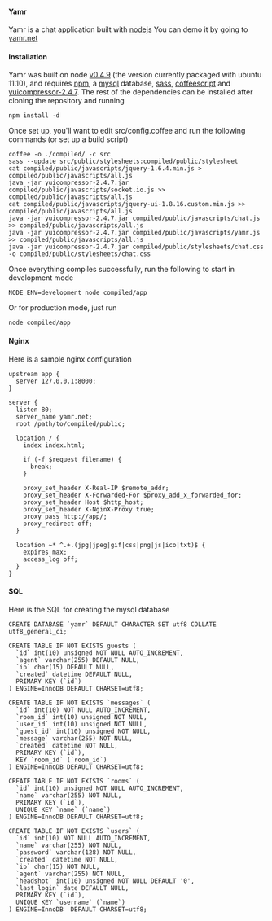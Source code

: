#### Yamr

Yamr is a chat application built with [nodejs](http://nodejs.org)
You can demo it by going to [yamr.net](http://yamr.net)

#### Installation

Yamr was built on node [v0.4.9](http://nodejs.org/dist/node-v0.4.9.tar.gz) (the version currently packaged with ubuntu
11.10), and requires [npm](http://npmjs.org), a [mysql](http://www.mysql.com) database, [sass](http://sass-lang.com), [coffeescript](http://jashkenas.github.com/coffee-script/) and [yuicompressor-2.4.7](http://developer.yahoo.com/yui/compressor/). The rest of the dependencies can be installed after cloning the repository and running

    npm install -d

Once set up, you'll want to edit src/config.coffee and run the following
commands (or set up a build script)

    coffee -o ./compiled/ -c src
    sass --update src/public/stylesheets:compiled/public/stylesheet
    cat compiled/public/javascripts/jquery-1.6.4.min.js > compiled/public/javascripts/all.js
    java -jar yuicompressor-2.4.7.jar compiled/public/javascripts/socket.io.js >> compiled/public/javascripts/all.js
    cat compiled/public/javascripts/jquery-ui-1.8.16.custom.min.js >> compiled/public/javascripts/all.js
    java -jar yuicompressor-2.4.7.jar compiled/public/javascripts/chat.js >> compiled/public/javascripts/all.js
    java -jar yuicompressor-2.4.7.jar compiled/public/javascripts/yamr.js >> compiled/public/javascripts/all.js
    java -jar yuicompressor-2.4.7.jar compiled/public/stylesheets/chat.css -o compiled/public/stylesheets/chat.css

Once everything compiles successfully, run the following to start in
development mode

    NODE_ENV=development node compiled/app

Or for production mode, just run

    node compiled/app

#### Nginx

Here is a sample nginx configuration

    upstream app {
      server 127.0.0.1:8000;
    }

    server {
      listen 80;
      server_name yamr.net;
      root /path/to/compiled/public;

      location / {
        index index.html;

        if (-f $request_filename) {
          break;
        }

        proxy_set_header X-Real-IP $remote_addr;
        proxy_set_header X-Forwarded-For $proxy_add_x_forwarded_for;
        proxy_set_header Host $http_host;
        proxy_set_header X-NginX-Proxy true;
        proxy_pass http://app/;
        proxy_redirect off;
      }

      location ~* ^.+.(jpg|jpeg|gif|css|png|js|ico|txt)$ {
        expires max;
        access_log off;
      }
    }

#### SQL

Here is the SQL for creating the mysql database

    CREATE DATABASE `yamr` DEFAULT CHARACTER SET utf8 COLLATE utf8_general_ci;

    CREATE TABLE IF NOT EXISTS guests (
      `id` int(10) unsigned NOT NULL AUTO_INCREMENT,
      `agent` varchar(255) DEFAULT NULL,
      `ip` char(15) DEFAULT NULL,
      `created` datetime DEFAULT NULL,
      PRIMARY KEY (`id`)
    ) ENGINE=InnoDB DEFAULT CHARSET=utf8;

    CREATE TABLE IF NOT EXISTS `messages` (
      `id` int(10) NOT NULL AUTO_INCREMENT,
      `room_id` int(10) unsigned NOT NULL,
      `user_id` int(10) unsigned NOT NULL,
      `guest_id` int(10) unsigned NOT NULL,
      `message` varchar(255) NOT NULL,
      `created` datetime NOT NULL,
      PRIMARY KEY (`id`),
      KEY `room_id` (`room_id`)
    ) ENGINE=InnoDB DEFAULT CHARSET=utf8;

    CREATE TABLE IF NOT EXISTS `rooms` (
      `id` int(10) unsigned NOT NULL AUTO_INCREMENT,
      `name` varchar(255) NOT NULL,
      PRIMARY KEY (`id`),
      UNIQUE KEY `name` (`name`)
    ) ENGINE=InnoDB DEFAULT CHARSET=utf8;

    CREATE TABLE IF NOT EXISTS `users` (
      `id` int(10) NOT NULL AUTO_INCREMENT,
      `name` varchar(255) NOT NULL,
      `password` varchar(128) NOT NULL,
      `created` datetime NOT NULL,
      `ip` char(15) NOT NULL,
      `agent` varchar(255) NOT NULL,
      `headshot` int(10) unsigned NOT NULL DEFAULT '0',
      `last_login` date DEFAULT NULL,
      PRIMARY KEY (`id`),
      UNIQUE KEY `username` (`name`)
    ) ENGINE=InnoDB  DEFAULT CHARSET=utf8;
